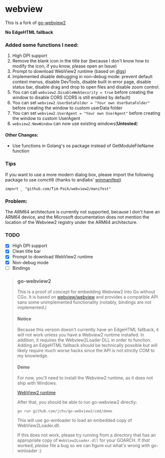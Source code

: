 # webview
This is a fork of [go-webview2](https://github.com/jchv/go-webview2)

**No EdgeHTML fallback**

### Added some functions I need:
1. High DPI support
2. Remove the blank icon in the title bar (because I don't know how to modify the icon, if you know, please open an Issue)
3. Prompt to download WebView2 runtime (based on [dlgs](https://github.com/gen2brain/dlgs))
4. Implemented disable debugging in non-debug mode:  prevent default context menus, disable DevTools, disable built in error page, disable status bar, disable drag and drop to open files and disable zoom control.
5. You can call `webview2.DisableWebSecurity = true` before creating the window to disable CORS (CORS is still enabled by default)
6. You can set `webview2.UserDataFolder = "Your own UserDataFolder"` before creating the window to custom userData folder
7. You can set `webview2.UserAgent = "Your own UserAgent"` before creating the window to custom UserAgent
8. `webview2.NewWindow` can now use existing windows(**Untested**)

#### Other Changes:
 - Use functions in Golang's os package instead of GetModuleFileName function

### Tips
If you want to use a more modern dialog box, please import the following package to use comctl6 (thanks to andlabs' [winmanifest](https://github.com/andlabs/ui/tree/master/winmanifest))

`import _ "github.com/Tim-Paik/webview2/manifest"`

### Problem:
The ARM64 architecture is currently not supported, because I don't have an ARM64 device, and the Microsoft documentation does not mention the location of the Webview2 registry under the ARM64 architecture.

### TODO
 - [x] High DPI support
 - [x] Clean title bar
 - [x] Prompt to download WebView2 runtime
 - [x] Non-debug mode
 - [ ] Bindings

> ### go-webview2
> This is a proof of concept for embedding Webview2 into Go without CGo. It is based on [webview/webview](https://github.com/webview/webview) and provides a compatible API sans some unimplemented functionality (notably, bindings are not implemented.)
>
> #### Notice
> Because this version doesn't currently have an EdgeHTML fallback, it will not work unless you have a Webview2 runtime installed. In addition, it requires the Webview2Loader DLL in order to function. Adding an EdgeHTML fallback should be technically possible but will likely require much worse hacks since the API is not strictly COM to my knowledge.
>
> #### Demo
> For now, you'll need to install the Webview2 runtime, as it does not ship with Windows.
>
> [WebView2 runtime](https://developer.microsoft.com/en-us/microsoft-edge/webview2/)
>
> After that, you should be able to run go-webview2 directly:
>
> ```
> go run github.com/jchv/go-webview2/cmd/demo
> ```
>
> This will use go-winloader to load an embedded copy of WebView2Loader.dll.
>
> If this does not work, please try running from a directory that has an appropriate copy of `WebView2Loader.dll` for your GOARCH. If _that_ worked, *please* file a bug so we can figure out what's wrong with go-winloader :)
